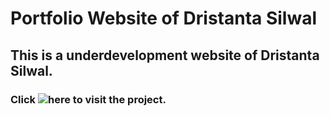 # Portfolio Website of Dristanta Silwal
## This is a underdevelopment website of Dristanta Silwal.
### Click ![here](https://dristantasilwal.com.np) to visit the project.